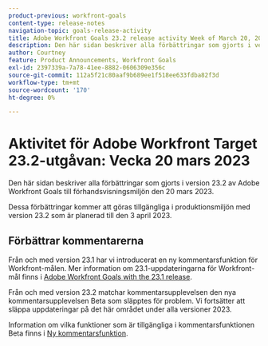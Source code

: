 ```yaml
---
product-previous: workfront-goals
content-type: release-notes
navigation-topic: goals-release-activity
title: Adobe Workfront Goals 23.2 release activity Week of March 20, 2023
description: Den här sidan beskriver alla förbättringar som gjorts i version 23.2 av Adobe Workfront Goals till förhandsvisningsmiljön. Dessa förbättringar kommer att göras tillgängliga i produktionsmiljön den 20 mars 2023.
author: Courtney
feature: Product Announcements, Workfront Goals
exl-id: 2397339a-7a78-41ee-8882-0606309e356c
source-git-commit: 112a5f21c80aaf9b689ee1f518ee633fdba82f3d
workflow-type: tm+mt
source-wordcount: '170'
ht-degree: 0%

---
```


# Aktivitet för Adobe Workfront Target 23.2-utgåvan: Vecka 20 mars 2023

Den här sidan beskriver alla förbättringar som gjorts i version 23.2 av Adobe Workfront Goals till förhandsvisningsmiljön den 20 mars 2023.

Dessa förbättringar kommer att göras tillgängliga i produktionsmiljön med version 23.2 som är planerad till den 3 april 2023.

## Förbättrar kommentarerna

Från och med version 23.1 har vi introducerat en ny kommentarsfunktion för Workfront-målen. Mer information om 23.1-uppdateringarna för Workfront-mål finns i [Adobe Workfront Goals with the 23.1 release](/help/quicksilver/product-announcements/product-releases/goals-release-activity/goals-23-1-release/goals-23-1-release.md).

Från och med version 23.2 matchar kommentarsupplevelsen den nya kommentarsupplevelsen Beta som släpptes för problem. Vi fortsätter att släppa uppdateringar på det här området under alla versioner 2023.

Information om vilka funktioner som är tillgängliga i kommentarsfunktionen Beta finns i [Ny kommentarsfunktion](../../../betas/new-commenting-experience-beta/unified-commenting-experience.md).
